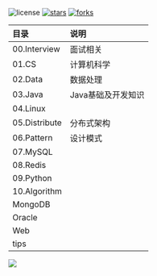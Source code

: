 ![license](https://img.shields.io/packagist/l/doctrine/orm.svg)
[![stars](https://img.shields.io/github/stars/luvx21/hexo.svg?style=flat&label=Star)](https://github.com/luvx21/hexo/stargazers)
[![forks](https://img.shields.io/github/forks/luvx21/hexo.svg?style=flat&label=Fork)](https://github.com/luvx21/hexo/fork)


|目录|说明|
|:---|:---|
|00.Interview|面试相关|
|01.CS|计算机科学|
|02.Data|数据处理|
|03.Java|Java基础及开发知识|
|04.Linux||
|05.Distribute|分布式架构|
|06.Pattern|设计模式|
|07.MySQL||
|08.Redis||
|09.Python||
|10.Algorithm||
|MongoDB||
|Oracle||
|Web||
|tips||


[![](https://static.segmentfault.com/v-5b1df2a7/global/img/creativecommons-cc.svg)](https://creativecommons.org/licenses/by-nc-nd/4.0/)
